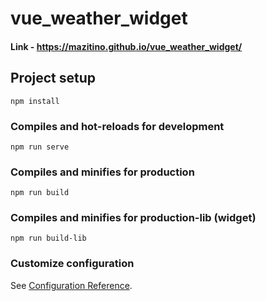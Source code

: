 # vue_weather_widget

#### Link - https://mazitino.github.io/vue_weather_widget/


## Project setup
```
npm install
```

### Compiles and hot-reloads for development
```
npm run serve
```

### Compiles and minifies for production
```
npm run build
```

### Compiles and minifies for production-lib (widget)
```
npm run build-lib
```

### Customize configuration
See [Configuration Reference](https://cli.vuejs.org/config/).
